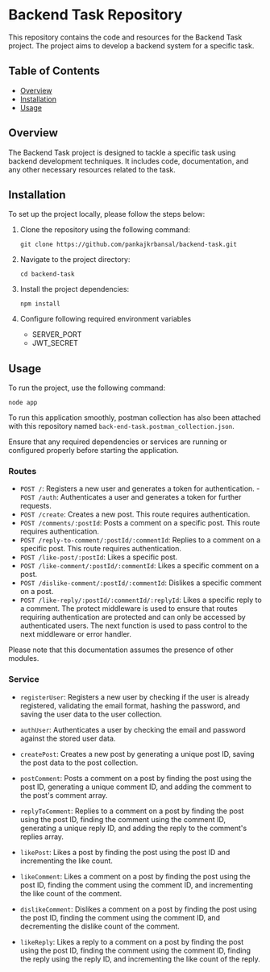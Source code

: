 # Backend Task Repository

This repository contains the code and resources for the Backend Task project. The project aims to develop a backend system for a specific task.

## Table of Contents

- [Overview](#overview)
- [Installation](#installation)
- [Usage](#usage)

## Overview

The Backend Task project is designed to tackle a specific task using backend development techniques. It includes code, documentation, and any other necessary resources related to the task.

## Installation

To set up the project locally, please follow the steps below:

1. Clone the repository using the following command:

   ```
   git clone https://github.com/pankajkrbansal/backend-task.git
   ```

2. Navigate to the project directory:

   ```
   cd backend-task
   ```

3. Install the project dependencies:

   ```
   npm install
   ```

4. Configure following required environment variables
    - SERVER_PORT
    - JWT_SECRET


## Usage

To run the project, use the following command:

```
node app
```

To run this application smoothly, postman collection has also been attached with this repository named ``back-end-task.postman_collection.json``.


Ensure that any required dependencies or services are running or configured properly before starting the application.

### Routes

- `POST /`: Registers a new user and generates a token for authentication. -` POST /auth`: Authenticates a user and generates a token for further requests.
- `POST /create`: Creates a new post. This route requires authentication.
- `POST /comments/:postId`: Posts a comment on a specific post. This route requires authentication.
- `POST /reply-to-comment/:postId/:commentId`: Replies to a comment on a specific post. This route requires authentication.
- `POST /like-post/:postId`: Likes a specific post.
- `POST /like-comment/:postId/:commentId`: Likes a specific comment on a post.
- `POST /dislike-comment/:postId/:commentId`: Dislikes a specific comment on a post.
- `POST /like-reply/:postId/:commentId/:replyId`: Likes a specific reply to a comment.
  The protect middleware is used to ensure that routes requiring authentication are protected and can only be accessed by authenticated users. The next function is used to pass control to the next middleware or error handler.

Please note that this documentation assumes the presence of other modules.

### Service

- `registerUser`: Registers a new user by checking if the user is already registered, validating the email format, hashing the password, and saving the user data to the user collection.

- `authUser`: Authenticates a user by checking the email and password against the stored user data.

- `createPost`: Creates a new post by generating a unique post ID, saving the post data to the post collection.

- `postComment`: Posts a comment on a post by finding the post using the post ID, generating a unique comment ID, and adding the comment to the post's comment array.

- `replyToComment`: Replies to a comment on a post by finding the post using the post ID, finding the comment using the comment ID, generating a unique reply ID, and adding the reply to the comment's replies array.

- `likePost`: Likes a post by finding the post using the post ID and incrementing the like count.

- `likeComment`: Likes a comment on a post by finding the post using the post ID, finding the comment using the comment ID, and incrementing the like count of the comment.

- `dislikeComment`: Dislikes a comment on a post by finding the post using the post ID, finding the comment using the comment ID, and decrementing the dislike count of the comment.

- `likeReply`: Likes a reply to a comment on a post by finding the post using the post ID, finding the comment using the comment ID, finding the reply using the reply ID, and incrementing the like count of the reply.

